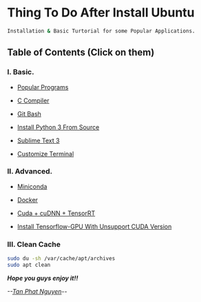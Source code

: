 # Thing To Do After Install Ubuntu

```sh
Installation & Basic Turtorial for some Popular Applications.
```

## Table of Contents (Click on them)

### I. Basic.

- [Popular Programs](https://github.com/CuteBoiz/Ubuntu_Installation/blob/master/prerequiste.md)

- [C Compiler](https://github.com/CuteBoiz/Ubuntu_Installation/blob/master/c.md)

- [Git Bash](https://github.com/CuteBoiz/Ubuntu_Installation/blob/master/git.md)

- [Install Python 3 From Source](https://github.com/CuteBoiz/Ubuntu_Installation/blob/master/python.md)

- [Sublime Text 3](https://github.com/CuteBoiz/Ubuntu_Installation/blob/master/sublime.md)

- [Customize Terminal](https://github.com/CuteBoiz/Ubuntu_Installation/blob/master/terminal.md)

### II. Advanced.

- [Miniconda](https://github.com/CuteBoiz/Ubuntu_Installation/blob/master/conda.md)

- [Docker](https://github.com/CuteBoiz/Ubuntu_Installation/blob/master/docker.md)

- [Cuda + cuDNN + TensorRT](https://github.com/CuteBoiz/Ubuntu_Installation/blob/master/cuda.md)

- [ Install Tensorflow-GPU With Unsupport CUDA Version](https://github.com/CuteBoiz/Ubuntu_Installation/blob/master/tensorflow.md)

### III. Clean Cache

```sh
sudo du -sh /var/cache/apt/archives
sudo apt clean
```

***Hope you guys enjoy it!!***

*--[Tan Phat Nguyen](https://github.com/CuteBoiz)--*

